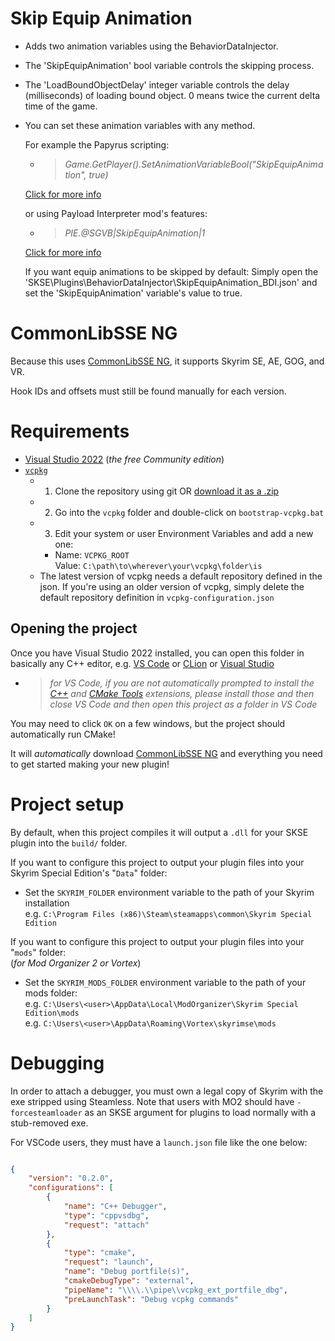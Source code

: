 # Skip Equip Animation
  - Adds two animation variables using the BehaviorDataInjector.
  - The 'SkipEquipAnimation' bool variable controls the skipping process.
  - The 'LoadBoundObjectDelay' integer variable controls the delay (milliseconds) of loading bound object. 0 means twice the current delta time of the game.
  - You can set these animation variables with any method.

    For example the Papyrus scripting:
    
    - > _Game.GetPlayer().SetAnimationVariableBool("SkipEquipAnimation", true)_
    
    [Click for more info](https://ck.uesp.net/wiki/SetAnimationVariableBool_-_ObjectReference)

    or using Payload Interpreter mod's features:
    
    - > _PIE.@SGVB|SkipEquipAnimation|1_
    
    [Click for more info](https://github.com/D7ry/PayloadInterpreter)

    If you want equip animations to be skipped by default: Simply open the 'SKSE\Plugins\BehaviorDataInjector\SkipEquipAnimation_BDI.json' and set the 'SkipEquipAnimation' variable's value to true.

# CommonLibSSE NG

Because this uses [CommonLibSSE NG](https://github.com/CharmedBaryon/CommonLibSSE-NG), it supports Skyrim SE, AE, GOG, and VR. 

Hook IDs and offsets must still be found manually for each version.

# Requirements

- [Visual Studio 2022](https://visualstudio.microsoft.com/) (_the free Community edition_)
- [`vcpkg`](https://github.com/microsoft/vcpkg)
  - 1. Clone the repository using git OR [download it as a .zip](https://github.com/microsoft/vcpkg/archive/refs/heads/master.zip)
  - 2. Go into the `vcpkg` folder and double-click on `bootstrap-vcpkg.bat`
  - 3. Edit your system or user Environment Variables and add a new one:
    - Name: `VCPKG_ROOT`  
      Value: `C:\path\to\wherever\your\vcpkg\folder\is`
  - The latest version of vcpkg needs a default repository defined in the json. If you're using an older version of vcpkg, simply delete the default repository definition in `vcpkg-configuration.json`

## Opening the project

Once you have Visual Studio 2022 installed, you can open this folder in basically any C++ editor, e.g. [VS Code](https://code.visualstudio.com/) or [CLion](https://www.jetbrains.com/clion/) or [Visual Studio](https://visualstudio.microsoft.com/)
- > _for VS Code, if you are not automatically prompted to install the [C++](https://marketplace.visualstudio.com/items?itemName=ms-vscode.cpptools) and [CMake Tools](https://marketplace.visualstudio.com/items?itemName=ms-vscode.cmake-tools) extensions, please install those and then close VS Code and then open this project as a folder in VS Code_

You may need to click `OK` on a few windows, but the project should automatically run CMake!

It will _automatically_ download [CommonLibSSE NG](https://github.com/CharmedBaryon/CommonLibSSE-NG) and everything you need to get started making your new plugin!

# Project setup

By default, when this project compiles it will output a `.dll` for your SKSE plugin into the `build/` folder.

If you want to configure this project to output your plugin files
into your Skyrim Special Edition's "`Data`" folder:

- Set the `SKYRIM_FOLDER` environment variable to the path of your Skyrim installation  
  e.g. `C:\Program Files (x86)\Steam\steamapps\common\Skyrim Special Edition`

If you want to configure this project to output your plugin files
into your "`mods`" folder:  
(_for Mod Organizer 2 or Vortex_)

- Set the `SKYRIM_MODS_FOLDER` environment variable to the path of your mods folder:  
  e.g. `C:\Users\<user>\AppData\Local\ModOrganizer\Skyrim Special Edition\mods`  
  e.g. `C:\Users\<user>\AppData\Roaming\Vortex\skyrimse\mods`

# Debugging
In order to attach a debugger, you must own a legal copy of Skyrim with the exe stripped using Steamless. Note that users with MO2 should have `-forcesteamloader` as an SKSE argument for plugins to load normally with a stub-removed exe.

For VSCode users, they must have a `launch.json` file like the one below:

```json

{
    "version": "0.2.0",
    "configurations": [
        {
            "name": "C++ Debugger",
            "type": "cppvsdbg",
            "request": "attach"
        },
        {
            "type": "cmake",
            "request": "launch",
            "name": "Debug portfile(s)",
            "cmakeDebugType": "external",
            "pipeName": "\\\\.\\pipe\\vcpkg_ext_portfile_dbg",
            "preLaunchTask": "Debug vcpkg commands"
        }
    ]
}
```
